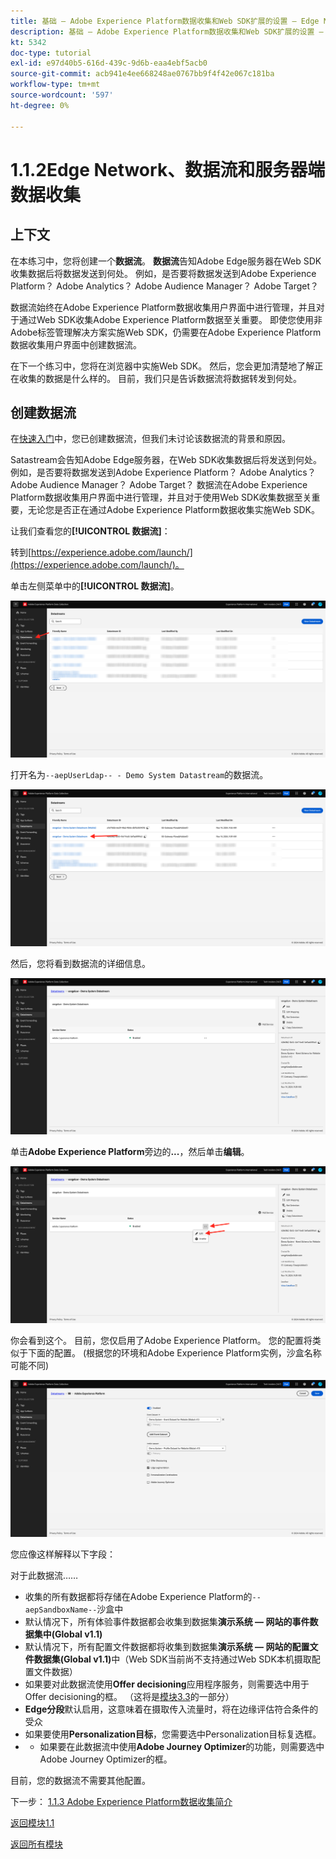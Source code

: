 ```yaml
---
title: 基础 — Adobe Experience Platform数据收集和Web SDK扩展的设置 — Edge Network、数据流和服务器端数据收集
description: 基础 — Adobe Experience Platform数据收集和Web SDK扩展的设置 — Edge Network、数据流和服务器端数据收集
kt: 5342
doc-type: tutorial
exl-id: e97d40b5-616d-439c-9d6b-eaa4ebf5acb0
source-git-commit: acb941e4ee668248ae0767bb9f4f42e067c181ba
workflow-type: tm+mt
source-wordcount: '597'
ht-degree: 0%

---
```


# 1.1.2Edge Network、数据流和服务器端数据收集

## 上下文

在本练习中，您将创建一个&#x200B;**数据流**。 **数据流**&#x200B;告知Adobe Edge服务器在Web SDK收集数据后将数据发送到何处。 例如，是否要将数据发送到Adobe Experience Platform？ Adobe Analytics？ Adobe Audience Manager？ Adobe Target？

数据流始终在Adobe Experience Platform数据收集用户界面中进行管理，并且对于通过Web SDK收集Adobe Experience Platform数据至关重要。 即使您使用非Adobe标签管理解决方案实施Web SDK，仍需要在Adobe Experience Platform数据收集用户界面中创建数据流。

在下一个练习中，您将在浏览器中实施Web SDK。 然后，您会更加清楚地了解正在收集的数据是什么样的。 目前，我们只是告诉数据流将数据转发到何处。

## 创建数据流

在[快速入门](./../../../modules/gettingstarted/gettingstarted/ex2.md)中，您已创建数据流，但我们未讨论该数据流的背景和原因。

Satastream会告知Adobe Edge服务器，在Web SDK收集数据后将发送到何处。 例如，是否要将数据发送到Adobe Experience Platform？ Adobe Analytics？ Adobe Audience Manager？ Adobe Target？ 数据流在Adobe Experience Platform数据收集用户界面中进行管理，并且对于使用Web SDK收集数据至关重要，无论您是否正在通过Adobe Experience Platform数据收集实施Web SDK。

让我们查看您的&#x200B;**[!UICONTROL 数据流]**：

转到[https://experience.adobe.com/launch/](https://experience.adobe.com/launch/)。

单击左侧菜单中的&#x200B;**[!UICONTROL 数据流]**。

![单击左侧导航中的“数据流”图标](./images/edgeconfig1.png)

打开名为`--aepUserLdap-- - Demo System Datastream`的数据流。

![命名数据流并保存](./images/edgeconfig2.png)

然后，您将看到数据流的详细信息。

![命名数据流并保存](./images/edgecfg1.png)

单击&#x200B;**Adobe Experience Platform**&#x200B;旁边的&#x200B;**...**，然后单击&#x200B;**编辑**。

![命名数据流并保存](./images/edgecfg1a.png)

你会看到这个。 目前，您仅启用了Adobe Experience Platform。 您的配置将类似于下面的配置。 (根据您的环境和Adobe Experience Platform实例，沙盒名称可能不同)

![命名数据流并保存](./images/edgecfg2.png)

您应像这样解释以下字段：

对于此数据流……

- 收集的所有数据都将存储在Adobe Experience Platform的`--aepSandboxName--`沙盒中
- 默认情况下，所有体验事件数据都会收集到数据集&#x200B;**演示系统 — 网站的事件数据集中(Global v1.1)**
- 默认情况下，所有配置文件数据都将收集到数据集&#x200B;**演示系统 — 网站的配置文件数据集(Global v1.1)**&#x200B;中（Web SDK当前尚不支持通过Web SDK本机摄取配置文件数据）
- 如果要对此数据流使用&#x200B;**Offer decisioning**&#x200B;应用程序服务，则需要选中用于Offer decisioning的框。 （这将是[模块3.3](./../../../modules/ajo-b2c/module3.3/offer-decisioning.md)的一部分）
- **Edge分段**&#x200B;默认启用，这意味着在摄取传入流量时，将在边缘评估符合条件的受众
- 如果要使用&#x200B;**Personalization目标**，您需要选中Personalization目标复选框。
- 
   - 如果要在此数据流中使用&#x200B;**Adobe Journey Optimizer**&#x200B;的功能，则需要选中Adobe Journey Optimizer的框。


目前，您的数据流不需要其他配置。

下一步： [1.1.3 Adobe Experience Platform数据收集简介](./ex3.md)

[返回模块1.1](./data-ingestion-launch-web-sdk.md)

[返回所有模块](./../../../overview.md)
